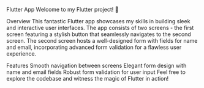 Flutter App
Welcome to my Flutter project! 🚀

Overview
This fantastic Flutter app showcases my skills in building sleek and interactive user interfaces. The app consists of two screens - the first screen featuring a stylish button that seamlessly navigates to the second screen. The second screen hosts a well-designed form with fields for name and email, incorporating advanced form validation for a flawless user experience.

Features
Smooth navigation between screens
Elegant form design with name and email fields
Robust form validation for user input
Feel free to explore the codebase and witness the magic of Flutter in action!
